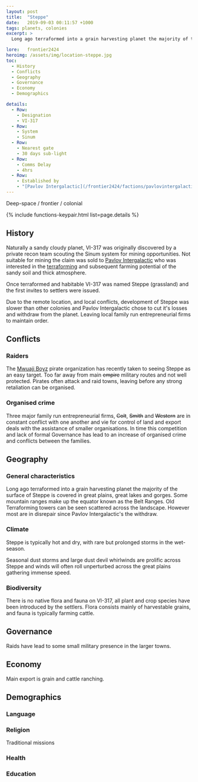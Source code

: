 ```yaml
---
layout: post
title:  "Steppe"
date:   2019-09-03 00:11:57 +1000
tags: planets, colonies
excerpt: >
  Long ago terraformed into a grain harvesting planet the majority of the surface of Steppe is covered in great plains, great lakes and gorges.

lore:	frontier2424
heroimg: /assets/img/location-steppe.jpg
toc:
  - History
  - Conflicts
  - Geography
  - Governance
  - Economy
  - Demographics

details:
  - Row:
    - Designation
    - VI-317
  - Row:
    - System
    - Sinum
  - Row:
    - Nearest gate
    - 30 days sub-light
  - Row:
    - Comms Delay
    - 4hrs
  - Row:
    - Established by
    - "[Pavlov Intergalactic](/frontier2424/factions/pavlovintergalactic/)"
---
```


Deep-space / frontier / colonial

{% include functions-keypair.html list=page.details %}

## History
Naturally a sandy cloudy planet, VI-317 was originally discovered by a private recon team scouting the Sinum system for mining opportunities. Not suitable for mining the claim was sold to [Pavlov Intergalactic](/frontier2424/factions/pavlovintergalactic/) who was interested in the [terraforming](/frontier2424/technology/terraforming/) and subsequent farming potential of the sandy soil and thick atmosphere.

Once terraformed and habitable VI-317 was named Steppe (grassland) and the first invites to settlers were issued.

Due to the remote location, and local conflicts, development of Steppe was slower than other colonies and Pavlov Intergalactic chose to cut it's losses and withdraw from the planet. Leaving local family run entrepreneurial firms to maintain order.

## Conflicts

### Raiders
The [Mwuaji Boyz](/frontier2424/factions/mwuaji-boyz/) pirate organization has recently taken to seeing Steppe as an easy target.
Too far away from main ~~empire~~ military routes and not well protected. Pirates often attack and raid towns, leaving before any strong retaliation can be organised.

### Organised crime
Three major family run entrepreneurial firms, ~~Colt~~, ~~Smith~~ and ~~Western~~ are in constant conflict with one another and vie for control of land and export deals with the assistance of smaller organisations. In time this competition and lack of formal Governance has lead to an increase of organised crime and conflicts between the families.

## Geography
### General characteristics
Long ago terraformed into a grain harvesting planet the majority of the surface of Steppe is covered in great plains, great lakes and gorges. Some mountain ranges make up the equator known as the Belt Ranges. Old Terraforming towers can be seen scattered across the landscape. However most are in disrepair since Pavlov Intergalactic's the withdraw.

### Climate
Steppe is typically hot and dry, with rare but prolonged storms in the wet-season.

Seasonal dust storms and large dust devil whirlwinds are prolific across Steppe and winds will often roll unperturbed across the great plains gathering immense speed.

### Biodiversity
There is no native flora and fauna on VI-317, all plant and crop species have been introduced by the settlers. Flora consists mainly of harvestable grains, and fauna is typically farming cattle.

## Governance
Raids have lead to some small military presence in the larger towns.

## Economy
Main export is grain and cattle ranching.

## Demographics

### Language

### Religion
Traditional missions

### Health


### Education
